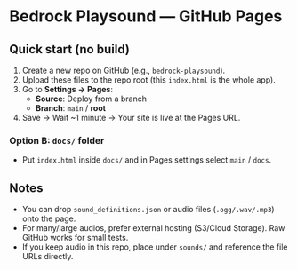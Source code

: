 # Bedrock Playsound — GitHub Pages

## Quick start (no build)
1) Create a new repo on GitHub (e.g., `bedrock-playsound`).
2) Upload these files to the repo root (this `index.html` is the whole app).
3) Go to **Settings → Pages**:
   - **Source**: Deploy from a branch
   - **Branch**: `main` / **root**
4) Save → Wait ~1 minute → Your site is live at the Pages URL.

### Option B: `docs/` folder
- Put `index.html` inside `docs/` and in Pages settings select `main` / `docs`.

## Notes
- You can drop `sound_definitions.json` or audio files (`.ogg/.wav/.mp3`) onto the page.
- For many/large audios, prefer external hosting (S3/Cloud Storage). Raw GitHub works for small tests.
- If you keep audio in this repo, place under `sounds/` and reference the file URLs directly.
